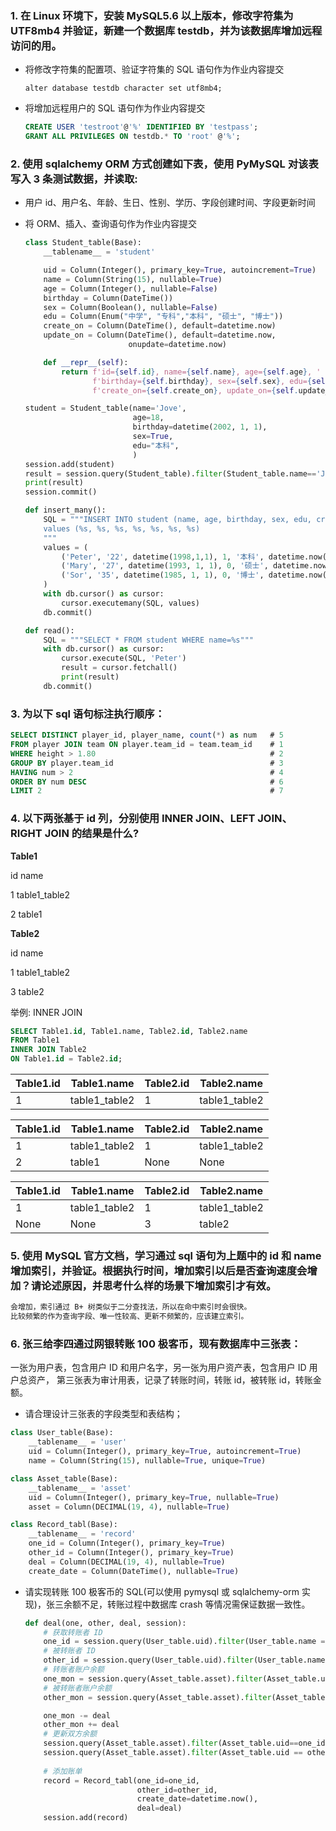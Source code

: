 ### 1. 在 Linux 环境下，安装 MySQL5.6 以上版本，修改字符集为 UTF8mb4 并验证，新建一个数据库 testdb，并为该数据库增加远程访问的用。

- 将修改字符集的配置项、验证字符集的 SQL 语句作为作业内容提交

  ```mysql
  alter database testdb character set utf8mb4;
  ```

- 将增加远程用户的 SQL 语句作为作业内容提交

  ```sql
  CREATE USER 'testroot'@'%' IDENTIFIED BY 'testpass';
  GRANT ALL PRIVILEGES ON testdb.* TO 'root' @'%';
  ```

### 2. 使用 sqlalchemy ORM 方式创建如下表，使用 PyMySQL 对该表写入 3 条测试数据，并读取:

- 用户 id、用户名、年龄、生日、性别、学历、字段创建时间、字段更新时间

- 将 ORM、插入、查询语句作为作业内容提交

  ```python
  class Student_table(Base):
      __tablename__ = 'student'
  
      uid = Column(Integer(), primary_key=True, autoincrement=True)
      name = Column(String(15), nullable=True)
      age = Column(Integer(), nullable=False)
      birthday = Column(DateTime())
      sex = Column(Boolean(), nullable=False)
      edu = Column(Enum("中学", "专科","本科", "硕士", "博士"))
      create_on = Column(DateTime(), default=datetime.now)
      update_on = Column(DateTime(), default=datetime.now,
                         onupdate=datetime.now)
  
      def __repr__(self):
          return f'id={self.id}, name={self.name}, age={self.age}, ' \
                 f'birthday={self.birthday}, sex={self.sex}, edu={self.edu}, ' \
                 f'create_on={self.create_on}, update_on={self.update_on}'
  
  ```

  ```python
  student = Student_table(name='Jove',
                          age=18,
                          birthday=datetime(2002, 1, 1),
                          sex=True,
                          edu="本科",
                          )
  session.add(student)
  result = session.query(Student_table).filter(Student_table.name=='Jove').all()
  print(result)
  session.commit()
  ```

  ```python
  def insert_many():
      SQL = """INSERT INTO student (name, age, birthday, sex, edu, create_on, update_on)
      values (%s, %s, %s, %s, %s, %s, %s)
      """
      values = (
          ('Peter', '22', datetime(1998,1,1), 1, '本科', datetime.now(), datetime.now()),
          ('Mary', '27', datetime(1993, 1, 1), 0, '硕士', datetime.now(), datetime.now()),
          ('Sor', '35', datetime(1985, 1, 1), 0, '博士', datetime.now(), datetime.now())
      )
      with db.cursor() as cursor:
          cursor.executemany(SQL, values)
      db.commit()
  
  def read():
      SQL = """SELECT * FROM student WHERE name=%s"""
      with db.cursor() as cursor:
          cursor.execute(SQL, 'Peter')
          result = cursor.fetchall()
          print(result)
      db.commit()
  ```

  

### 3. 为以下 sql 语句标注执行顺序：


```sql
SELECT DISTINCT player_id, player_name, count(*) as num   # 5
FROM player JOIN team ON player.team_id = team.team_id    # 1
WHERE height > 1.80                                       # 2
GROUP BY player.team_id                                   # 3
HAVING num > 2                                            # 4
ORDER BY num DESC                                         # 6
LIMIT 2                                                   # 7
```



### 4. 以下两张基于 id 列，分别使用 INNER JOIN、LEFT JOIN、 RIGHT JOIN 的结果是什么?

**Table1**

id name

1 table1_table2

2 table1

**Table2**

id name

1 table1_table2

3 table2

举例: INNER JOIN

```SQL
SELECT Table1.id, Table1.name, Table2.id, Table2.name
FROM Table1
INNER JOIN Table2
ON Table1.id = Table2.id;
```

| Table1.id | Table1.name   | Table2.id | Table2.name   |
| --------- | ------------- | --------- | ------------- |
| 1         | table1_table2 | 1         | table1_table2 |

| Table1.id | Table1.name   | Table2.id | Table2.name   |
| --------- | ------------- | --------- | ------------- |
| 1         | table1_table2 | 1         | table1_table2 |
| 2         | table1        | None      | None          |

| Table1.id | Table1.name   | Table2.id | Table2.name   |
| --------- | ------------- | --------- | ------------- |
| 1         | table1_table2 | 1         | table1_table2 |
| None      | None          | 3         | table2        |

### 5. 使用 MySQL 官方文档，学习通过 sql 语句为上题中的 id 和 name 增加索引，并验证。根据执行时间，增加索引以后是否查询速度会增加？请论述原因，并思考什么样的场景下增加索引才有效。

```txt
会增加，索引通过 B+ 树类似于二分查找法，所以在命中索引时会很快。
比较频繁的作为查询字段、唯一性较高、更新不频繁的，应该建立索引。
```

### 6. 张三给李四通过网银转账 100 极客币，现有数据库中三张表：

一张为用户表，包含用户 ID 和用户名字，另一张为用户资产表，包含用户 ID 用户总资产，
第三张表为审计用表，记录了转账时间，转账 id，被转账 id，转账金额。

- 请合理设计三张表的字段类型和表结构；
```python
class User_table(Base):
    __tablename__ = 'user'
    uid = Column(Integer(), primary_key=True, autoincrement=True)
    name = Column(String(15), nullable=True, unique=True)

class Asset_table(Base):
    __tablename__ = 'asset'
    uid = Column(Integer(), primary_key=True, nullable=True)
    asset = Column(DECIMAL(19, 4), nullable=True)

class Record_tabl(Base):
    __tablename__ = 'record'
    one_id = Column(Integer(), primary_key=True)
    other_id = Column(Integer(), primary_key=True)
    deal = Column(DECIMAL(19, 4), nullable=True)
    create_date = Column(DateTime(), nullable=True)
```
- 请实现转账 100 极客币的 SQL(可以使用 pymysql 或 sqlalchemy-orm 实现)，张三余额不足，转账过程中数据库 crash 等情况需保证数据一致性。

  ```python
  def deal(one, other, deal, session):
      # 获取转账者 ID
      one_id = session.query(User_table.uid).filter(User_table.name == one).one()[0]
      # 被转账者 ID
      other_id = session.query(User_table.uid).filter(User_table.name == other).one()[0]
      # 转账者账户余额
      one_mon = session.query(Asset_table.asset).filter(Asset_table.uid==one_id, Asset_table.asset>deal).one()[0]
      # 被转账者账户余额
      other_mon = session.query(Asset_table.asset).filter(Asset_table.uid==other_id).one()[0]
  
      one_mon -= deal
      other_mon += deal
      # 更新双方余额
      session.query(Asset_table.asset).filter(Asset_table.uid==one_id).update({Asset_table.asset: one_mon})
      session.query(Asset_table.asset).filter(Asset_table.uid == other_id).update({Asset_table.asset: other_mon})
      
      # 添加账单
      record = Record_tabl(one_id=one_id,
                           other_id=other_id,
                           create_date=datetime.now(),
                           deal=deal)
      session.add(record)
  ```

  
